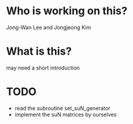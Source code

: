 Who is working on this?
======================
Jong-Wan Lee and Jongjeong Kim 


What is this?
=============
may need a short introduction


TODO
====

* read the subroutine set_suN_generator
* implement the suN matrices by ourselves


